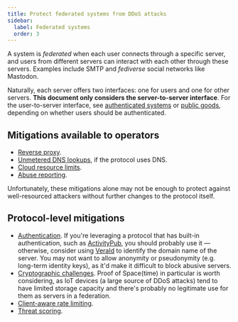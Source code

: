 ```yaml
---
title: Protect federated systems from DDoS attacks
sidebar:
  label: Federated systems
  order: 3
---
```


A system is _federated_ when each user connects through a specific server,
and users from different servers can interact with each other through these servers.
Examples include SMTP and _fediverse_ social networks like Mastodon.

Naturally, each server offers two interfaces: one for users and one for other servers.
**This document only considers the server-to-server interface**.
For the user-to-server interface,
see [authenticated systems](./authenticated) or [public goods](public-goods.md),
depending on whether users should be authenticated.

## Mitigations available to operators

- [Reverse proxy](../mitigations/reverse-proxies.md).
- [Unmetered DNS lookups](../mitigations/unmetered-dns.md), if the protocol uses DNS.
- [Cloud resource limits](../mitigations/resource-limits.md).
- [Abuse reporting](../mitigations/abuse-reporting.md).

Unfortunately, these mitigations alone may not be enough to protect against well-resourced attackers without further changes to the protocol itself.

## Protocol-level mitigations

- [Authentication](../mitigations/authentication). If you're leveraging a protocol that has built-in authentication, such as [ActivityPub](https://www.w3.org/wiki/SocialCG/ActivityPub/Authentication_Authorization#Server_to_Server), you should probably use it — otherwise, consider using [VeraId](https://veraid.net) to identify the domain name of the server. You may not want to allow anonymity or pseudonymity (e.g. long-term identity keys), as it'd make it difficult to block abusive servers.
- [Cryptographic challenges](../mitigations/crypto-challenges.md). Proof of Space(time) in particular is worth considering, as IoT devices (a large source of DDoS attacks) tend to have limited storage capacity and there's probably no legitimate use for them as servers in a federation.
- [Client-aware rate limiting](../mitigations/rate-limiting.md).
- [Threat scoring](../mitigations/threat-scoring.md).
